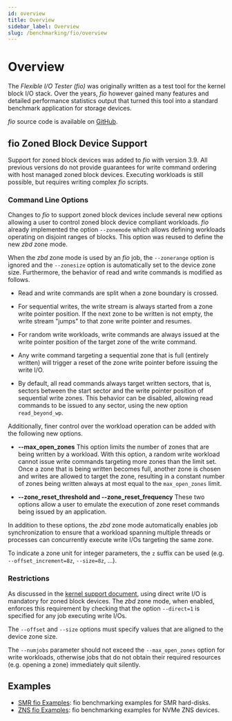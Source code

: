 ```yaml
---
id: overview
title: Overview
sidebar_label: Overview
slug: /benchmarking/fio/overview
---
```


# Overview

The *Flexible I/O Tester (fio)* was originally written as a test tool for the
kernel block I/O stack. Over the years, *fio* however gained many features and
detailed performance statistics output that turned this tool into a standard
benchmark application for storage devices.

*fio* source code is available on <a href="https://github.com/axboe/fio"
target="_blank">GitHub</a>.

## fio Zoned Block Device Support

Support for zoned block devices was added to *fio* with version 3.9. All
previous versions do not provide guarantees for write command ordering with
host managed zoned block devices. Executing workloads is still possible, but
requires writing complex *fio* scripts.

### Command Line Options

Changes to *fio* to support zoned block devices include several new options
allowing a user to control zoned block device compliant workloads. *fio*
already implemented the option `--zonemode` which allows defining workloads
operating on disjoint ranges of blocks. This option was reused to define the new
*zbd* zone mode.

When the *zbd* zone mode is used by an *fio* job, the `--zonerange` option is
ignored and the `--zonesize` option is automatically set to the device zone
size. Furthermore, the behavior of read and write commands is modified as
follows.

* Read and write commands are split when a zone boundary is crossed.

* For sequential writes, the write stream is always started from a zone write
  pointer position. If the next zone to be written is not empty, the write
  stream "jumps" to that zone write pointer and resumes.

* For random write workloads, write commands are always issued at the write
  pointer position of the target zone of the write command.

* Any write command targeting a sequential zone that is full (entirely written)
  will trigger a reset of the zone write pointer before issuing the write I/O.

* By default, all read commands always target written sectors, that is, sectors
  between the start sector and the write pointer position of sequential write
  zones. This behavior can be disabled, allowing read commands to be issued to
  any sector, using the new option `read_beyond_wp`.

Additionally, finer control over the workload operation can be added with the
following new options.

* **--max_open_zones** This option limits the number of zones that are being
  written by a workload. With this option, a random write workload cannot issue
  write commands targeting more zones than the limit set. Once a zone that is
  being written becomes full, another zone is chosen and writes are allowed to
  target the zone, resulting in a constant number of zones being written always
  at most equal to the `max_open_zones` limit.

* **--zone_reset_threshold and --zone_reset_frequency** These two options allow
  a user to emulate the execution of zone reset commands being issued by an
  application.

In addition to these options, the *zbd* zone mode automatically enables job
synchronization to ensure that a workload spanning multiple threads or processes
can concurrently execute write I/Os targeting the same zone.

To indicate a zone unit for integer parameters, the `z` suffix can be used (e.g.
`--offset_increment=8z`, `--size=8z`, ...).

### Restrictions

As discussed in the [kernel support
document](../../linux/overview.md#zbd-support-restrictions), using
direct write I/O is mandatory for zoned block devices. The *zbd* zone mode,
when enabled, enforces this requirement by checking that the option
`--direct=1` is specified for any job executing write I/Os.

The `--offset` and `--size` options must specify values that are aligned to the
device zone size.

The `--numjobs` parameter should not exceed the `--max_open_zones` option for
write workloads, otherwise jobs that do not obtain their required resources
(e.g. opening a zone) immediately quit silently. 

## Examples

* [SMR fio Examples](smr-fio.md): fio benchmarking examples for SMR hard-disks.
* [ZNS fio Examples](zns-fio.md): fio benchmarking examples for NVMe ZNS devices.
